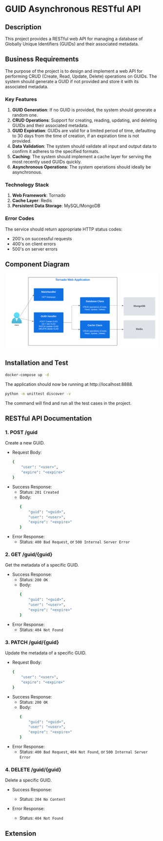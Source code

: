 # GUID Asynchronous RESTful API

## Description
This project provides a RESTful web API for managing a database of Globally Unique Identifiers (GUIDs) and their associated metadata.


## Business Requirements
The purpose of the project is to design and implement a web API for performing CRUD (Create, Read, Update, Delete) operations on GUIDs. The system should generate a GUID if not provided and store it with its associated metadata.

### Key Features
1. **GUID Generation**: If no GUID is provided, the system should generate a random one. 
2. **CRUD Operations**: Support for creating, reading, updating, and deleting GUIDs and their associated metadata.
3. **GUID Expiration**: GUIDs are valid for a limited period of time, defaulting to 30 days from the time of creation, if an expiration time is not provided.
4. **Data Validation**: The system should validate all input and output data to confirm it adheres to the specified formats.
5. **Caching**: The system should implement a cache layer for serving the most recently used GUIDs quickly.
6. **Asynchronous Operations**: The system operations should ideally be asynchronous.

### Technology Stack
1. **Web Framework**: Tornado
2. **Cache Layer**: Redis
3. **Persistent Data Storage**: MySQL/MongoDB

### Error Codes
The service should return appropriate HTTP status codes:
- 200's on successful requests
- 400's on client errors
- 500's on server errors

## Component Diagram
![Component Diagram](/component%20diagram.png)

## Installation and Test
```bash
docker-compose up -d
```
The application should now be running at http://localhost:8888.

```bash
python -m unittest discover -v
```
The command will find and run all the test cases in the project.

## RESTful API Documentation

### 1. POST /guid
Create a new GUID.

- Request Body:
    ```bash
    {
        "user": "<user>",
        "expire": "<expire>"
    }
    ```
- Success Response:
  - Status: `201 Created`
  - Body:
    ```bash
    {
        "guid": "<guid>",
        "user": "<user>",
        "expire": "<expire>"
    }
    ```
- Error Response:
  - Status: `400 Bad Request`, or `500 Internal Server Error`

### 2. GET /guid/{guid}
Get the metadata of a specific GUID.

- Success Response:
  - Status: `200 OK`
  - Body:
    ```bash
    {
        "guid": "<guid>",
        "user": "<user>",
        "expire": "<expire>"
    }
    ```
- Error Response:
  - Status: `404 Not Found`
  
### 3. PATCH /guid/{guid}
Update the metadata of a specific GUID.

- Request Body:
    ```bash
    {
        "user": "<user>",
        "expire": "<expire>"
    }
    ```
- Success Response:
  - Status: `200 OK`
  - Body:
    ```bash
    {
        "guid": "<guid>",
        "user": "<user>",
        "expire": "<expire>"
    }
    ```
- Error Response:
  - Status: `400 Bad Request`, `404 Not Found`, or `500 Internal Server Error`

### 4. DELETE /guid/{guid}
Delete a specific GUID.

- Success Response:
  - Status: `204 No Content`

- Error Response:
  - Status: `404 Not Found`

## Extension
